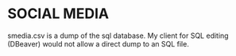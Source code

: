 # SOCIAL MEDIA

smedia.csv is a dump of the sql database. My client for SQL editing (DBeaver) would not allow a direct dump to an SQL file.
